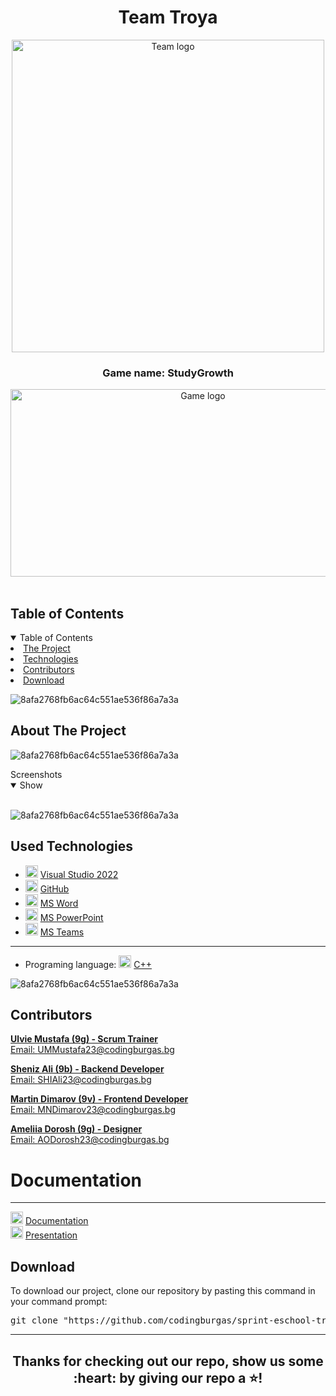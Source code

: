 <h1 align="center"> Team Troya </h1>
<div align="center">
<img src = "https://cdn.discordapp.com/attachments/1299358674724065291/1309860074558328943/troya_logo.png?ex=67446f41&is=67431dc1&hm=d6f5dc5a0724c23fb26c2ad2b36e847fc31f3231e4c39685ed22de3f72a1b087&" width = "500" alt = "Team logo" />
</div>
<h3 align="center"> Game name: StudyGrowth </h3> 
<div align="center">
    <img src = "" width = "600" height ="300" alt = "Game logo" />
    </div>
<br>
    
<!-- TABLE OF CONTENTS -->
<h2 id="table-of-contents">Table of Contents</h2>
    
<details open="open">
    <summary>Table of Contents</summary>
    <li><a href="#about-the-project">  The Project</a></li>
    <li><a href="#used-technologies">  Technologies</a></li>
    <li><a href="#contributors">   Contributors</a></li>
    <li><a href="#download">    Download</a></li>
</details>
    
![8afa2768fb6ac64c551ae536f86a7a3a](https://github.com/user-attachments/assets/138e2c24-d2a7-45e6-9ae4-8dbbed773735)




    
<!-- ABOUT THE PROJECT -->
<h2 id="about-the-project">About The Project</h2>
    
<p align="justify">

</p>
    
    
![8afa2768fb6ac64c551ae536f86a7a3a](https://github.com/user-attachments/assets/30993cee-3458-4a34-95ef-d498b6a727ee)

    
<summary>Screenshots</summary>
<details open="open">
<summary>Show</summary>
<br>
    



 

    
</details>
    
</td></tr></table>
<p></p>
    
![8afa2768fb6ac64c551ae536f86a7a3a](https://github.com/user-attachments/assets/30993cee-3458-4a34-95ef-d498b6a727ee)
    
##  Used Technologies
- <img src="https://upload.wikimedia.org/wikipedia/commons/thumb/2/2c/Visual_Studio_Icon_2022.svg/1200px-Visual_Studio_Icon_2022.svg.png" width="20" alt="Visual Studio 2022 Logo"> <a href="https://visualstudio.microsoft.com/vs/">Visual Studio 2022</a>
- <img src="https://github.githubassets.com/images/modules/logos_page/GitHub-Mark.png" width="20" alt="GitHub Logo"> <a href="https://github.com/">GitHub</a>
- <img src="https://upload.wikimedia.org/wikipedia/commons/thumb/f/fd/Microsoft_Office_Word_%282019%E2%80%93present%29.svg/2203px-Microsoft_Office_Word_%282019%E2%80%93present%29.svg.png" width="20" alt="MS Word Logo"> <a href="https://en.wikipedia.org/wiki/Microsoft_Word">MS Word</a>
- <img src="https://upload.wikimedia.org/wikipedia/commons/3/3b/Microsoft_PowerPoint_Logo.png" width="20" alt="MS PowerPoint Logo"> <a href="https://bg.wikipedia.org/wiki/Microsoft_PowerPoint">MS PowerPoint</a>
- <img src="https://upload.wikimedia.org/wikipedia/commons/thumb/c/c9/Microsoft_Office_Teams_%282018%E2%80%93present%29.svg/2203px-Microsoft_Office_Teams_%282018%E2%80%93present%29.svg.png" width="20" alt="MS Teams Logo"> <a href="https://www.microsoft.com/en-us/microsoft-teams/group-chat-software">MS Teams</a>
-----------------------------------------------------------------------------------------------------------------------------------
- Programing language: <img src="https://brandslogos.com/wp-content/uploads/thumbs/c-logo-vector.svg" width="20" alt="C++ Logo"> <a href="https://cplusplus.com/">C++</a>
    
    
![8afa2768fb6ac64c551ae536f86a7a3a](https://github.com/user-attachments/assets/30993cee-3458-4a34-95ef-d498b6a727ee)
    
<!-- CONTRIBUTORS -->
<h2 id="contributors">Contributors</h2>
    
<p>

<b><a href="https://github.com/UMMustafa23">Ulvie Mustafa (9g) - Scrum Trainer</b> 
<br>
Email: UMMustafa23@codingburgas.bg

<b><a href="https://github.com/SHIAli23">Sheniz Ali (9b) - Backend Developer</b> 
<br>
Email: SHIAli23@codingburgas.bg

<b><a href="https://github.com/MNDiamarov23">Martin Dimarov (9v) - Frontend Developer</b> 
<br>
Email: MNDimarov23@codingburgas.bg

<b><a href="https://github.com/AODorosh23">Ameliia Dorosh (9g) - Designer</b> 
<br>
Email: AODorosh23@codingburgas.bg

<h1>Documentation</h1>    
<hr>

<img src="https://upload.wikimedia.org/wikipedia/commons/thumb/f/fd/Microsoft_Office_Word_%282019%E2%80%93present%29.svg/2203px-Microsoft_Office_Word_%282019%E2%80%93present%29.svg.png" width="20" alt="MS Word Logo"> <a href="">Documentation</a>
<br>
<img src="https://upload.wikimedia.org/wikipedia/commons/3/3b/Microsoft_PowerPoint_Logo.png" width="20" alt="MS PowerPoint Logo"> <a href="">Presentation</a>
<br>

</p>
<h2>Download</h2>
    
<p>To download our project, clone our repository by pasting this command in your command prompt:</p>
    
<pre align="center">git clone "https://github.com/codingburgas/sprint-eschool-troya.git"</pre>

<hr>

<h2 align="center">Thanks for checking out our repo, show us some :heart: by giving our repo a ⭐️!</h2>
